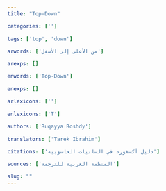 ```yaml
---
title: "Top-Down"

categories: ['']

tags: ['top', 'down']

arwords: ['من اﻷعلى إلى اﻷسفل']

arexps: []

enwords: ['Top-Down']

enexps: []

arlexicons: ['']

enlexicons: ['T']

authors: ['Ruqayya Roshdy']

translators: ['Tarek Ibrahim']

citations: ['دليل أكسفورد في السانيات الحاسوبية']

sources: ['المنظمة العربية للترجمة']

slug: ""
---
```

